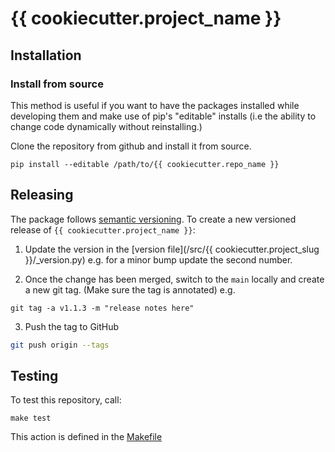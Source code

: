 # {{ cookiecutter.project_name }}

## Installation

### Install from source

This method is useful if you want to have the packages installed while developing them and make use of pip's "editable" installs (i.e the ability to change code dynamically without reinstalling.)

Clone the repository from github and install it from source.
```
pip install --editable /path/to/{{ cookiecutter.repo_name }}
```

## Releasing

The package follows [semantic versioning](https://semver.org). To create a new versioned release of `{{ cookiecutter.project_name }}`:

1. Update the version in the [version file](/src/{{  cookiecutter.project_slug }}/_version.py) e.g. for a minor bump update the second number. 

2. Once the change has been merged, switch to the `main` locally and create a new git tag. (Make sure the tag is
   annotated) e.g.

```
git tag -a v1.1.3 -m "release notes here"
```

3. Push the tag to GitHub

```sh
git push origin --tags
```


## Testing

To test this repository, call:
```
make test
```

This action is defined in the [Makefile](./Makefile)